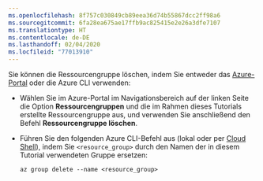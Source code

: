 ```yaml
---
ms.openlocfilehash: 8f757c030849cb89eea36d74b55867dcc2ff98a6
ms.sourcegitcommit: 6fa28ea675ae17ffb9ac825415e2e26a3dfe7107
ms.translationtype: HT
ms.contentlocale: de-DE
ms.lasthandoff: 02/04/2020
ms.locfileid: "77013910"
---
```

Sie können die Ressourcengruppe löschen, indem Sie entweder das [Azure-Portal](https://portal.azure.com) oder die Azure CLI verwenden:

- Wählen Sie im Azure-Portal im Navigationsbereich auf der linken Seite die Option **Ressourcengruppen** und die im Rahmen dieses Tutorials erstellte Ressourcengruppe aus, und verwenden Sie anschließend den Befehl **Ressourcengruppe löschen**.

- Führen Sie den folgenden Azure CLI-Befehl aus (lokal oder per [Cloud Shell](/azure/cloud-shell/overview)), indem Sie `<resource_group>` durch den Namen der in diesem Tutorial verwendeten Gruppe ersetzen:

    ```azurecli
    az group delete --name <resource_group>
    ```
